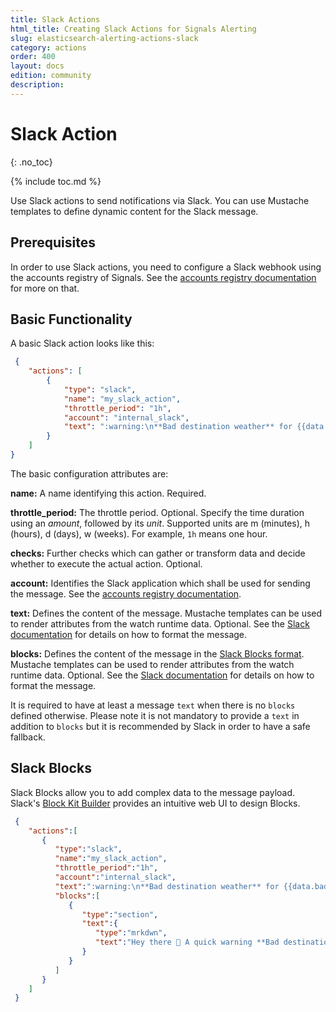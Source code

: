 ```yaml
---
title: Slack Actions
html_title: Creating Slack Actions for Signals Alerting
slug: elasticsearch-alerting-actions-slack
category: actions
order: 400
layout: docs
edition: community
description:
---
```


<!--- Copyright 2020 floragunn GmbH -->

# Slack Action
{: .no_toc}

{% include toc.md %}


Use Slack actions to send notifications via Slack. You can use Mustache templates to define dynamic content for the Slack message.

## Prerequisites

In order to use Slack actions, you need to configure a Slack webhook using the accounts registry of Signals. See the [accounts registry documentation](accounts.md) for more on that.

## Basic Functionality

A basic Slack action looks like this:

<!-- {% raw %} -->
```json
 {
	"actions": [
		{
			"type": "slack",
			"name": "my_slack_action",
			"throttle_period": "1h",
			"account": "internal_slack",
			"text": ":warning:\n**Bad destination weather** for {{data.bad_weather_flights.hits.total.value}} flights over last {{data.constants.window}}"
		}
	]
}
```
<!-- {% endraw %} -->

The basic configuration attributes are:

**name:** A name identifying this action. Required.

**throttle_period:** The throttle period. Optional. Specify the time duration using an *amount*, followed by its *unit*. Supported units are m (minutes), h (hours), d (days), w (weeks). For example, `1h` means one hour.

**checks:** Further checks which can gather or transform data and decide whether to execute the actual action. Optional.

**account:** Identifies the Slack application which shall be used for sending the message. See the [accounts registry documentation](accounts.md).

**text:** Defines the content of the message. Mustache templates can be used to render attributes from the watch runtime data. Optional. See the [Slack documentation](https://api.slack.com/messaging/composing/formatting) for details on how to format the message.

**blocks:** Defines the content of the message in the [Slack Blocks format](https://api.slack.com/block-kit/building). Mustache templates can be used to render attributes from the watch runtime data. Optional. See the [Slack documentation](https://api.slack.com/messaging/composing/formatting) for details on how to format the message.

It is required to have at least a message `text` when there is no `blocks` defined otherwise. Please note it is not mandatory to provide a `text` in addition to `blocks` but it is recommended by Slack in order to have a safe fallback.

## Slack Blocks

Slack Blocks allow you to add complex data to the message payload. Slack's [Block Kit Builder](https://api.slack.com/tools/block-kit-builder) provides an intuitive web UI to design Blocks.

```json
 {
    "actions":[
       {
          "type":"slack",
          "name":"my_slack_action",
          "throttle_period":"1h",
          "account":"internal_slack",
          "text":":warning:\n**Bad destination weather** for {{data.bad_weather_flights.hits.total.value}} flights over last {{data.constants.window}}",
          "blocks":[
             {
                "type":"section",
                "text":{
                   "type":"mrkdwn",
                   "text":"Hey there 👋 A quick warning **Bad destination weather** for {{data.bad_weather_flights.hits.total.value}} flights over last {{data.constants.window}}"
                }
             }
          ]
       }
    ]
 }
```